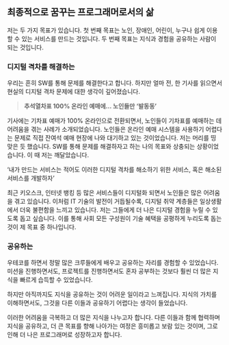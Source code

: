 ## 최종적으로 꿈꾸는 프로그래머로서의 삶

저는 두 가지 목표가 있습니다. 
첫 번째 목표는 노인, 장애인, 어린이, 누구나 쉽게 이용할 수 있는 서비스를 만드는 것입니다. 
두 번째 목표는 지식과 경험을 공유하는 사람이 되는 것입니다.

### 디지털 격차를 해결하는

우리는 흔히 SW를 통해 문제를 해결한다고 합니다. 
하지만 얼마 전, 한 기사를 읽으면서 현실의 디지털 격차 문제에 대한 생각이 깊어졌습니다.

> ****추석열차표 100% 온라인 예매에… 노인들만 ‘발동동’****
> 

기사에는 기차표 예매가 100% 온라인으로 전환되면서, 노인들이 기차표를 예매하는 데 어려움을 겪는 사례가 소개되었습니다. 
노인들은 온라인 예매 시스템을 사용하기 어렵다는 문제로 직접 잔여석 예매 현장에 나와 대기하고 있는 것이었습니다. 
저는 머리를 띵 맞은 듯 했습니다. 
SW를 통해 문제를 해결하자고 하는 나의 목표와 상충되는 상황이었습니다. 
이 때 저는 깨달았습니다. 

‘내가 만드는 서비스는 적어도 이러한 디지털 격차를 해소하기 위한 서비스, 혹은 해소된 서비스를 개발하자’  

최근 키오스크, 인터넷 뱅킹 등 많은 서비스들이 디지털화 되면서 노인들은 많은 어려움을 겪고 있습니다. 
이처럼 IT 기술의 발전이 거듭될수록, 디지털 취약 계층들은 일상생활에서 더욱 불편함을 느끼고 있습니다. 
저는 그들에게 더 나은 디지털 경험을 누릴 수 있도록 돕고 싶습니다. 
이를 통해 사회 모든 구성원이 기술 혜택을 공평하게 누리도록 돕는 것이 제 목표 중 하나입니다.

### 공유하는

우테코를 하면서 정말 많은 크루들에게 배우고 공유하는 자리를 경험할 수 있었습니다. 
미션을 진행하면서도, 프로젝트를 진행하면서도 혼자 공부하는 것보다 훨씬 더 많은 지식을 빠르게 습득할 수 있었습니다. 

하지만 아직까지도 지식을 공유하는 것이 어려운 일이라고 느껴집니다. 
지식의 가치를 이해하면서도, 그것을 다른 이들과 공유하기 어렵다는 생각이 들었습니다.

이러한 어려움을 극복하고 더 많은 지식을 나누고자 합니다. 
다른 이들과 함께 협력하며 지식을 공유하고, 더 큰 목표를 향해 나아가는 여정은 흥미롭고 보람 있는 것이며, 그로 인해 더 나은 프로그래머로 성장하고자 합니다.